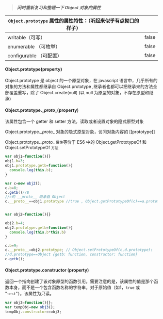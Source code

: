 > ***闲时重新复习和整理一下 Object 对象的属性***



| `Object.prototype` 属性的属性特性：（听起来似乎有点拗口的样子） |       |
| ---------------------------------------- | ----- |
| writable（可写）                             | false |
| enumerable （可枚举）                         | false |
| configurable （可配置）                       | false |



#### Object.prototype(property)

Object.prototype 是 object 的一个原型对象，在 javascript 语言中，几乎所有的对象的方法和属性都继承自 Object.prototype ,继承者也都可以把继承来的方法全部覆盖重写，除了 Object.create(null) (以 null 为原型的对象，不存在原型和继承)



#### Object.prototype.\__proto__(property)

该属性包含一个 getter 和 setter 方法，读取或者设置对象的隐式原型对象

Object.prototype.\__proto__ 对象的隐式原型对象，访问对象内容的 [[prototype]] 

Object.prototype.\__proto__ `属性`等价于 ES6 中的 Object.getPrototypeOf 和 Object.setPrototypeOf `方法`

```javascript
var obj1=function(){}
obj1.b=3;
obj1.prototype.getb=function(){
  console.log(this.b);
}

var c=new obj2();
c.b=8;
c.getb()//8
//c的 __proto__ 继承自 Object
c.__proto__==obj1.prototype //true , Object.getPrototypeOf(c)==a.prototype


var obj2=function(){}

obj2.b=4;
obj2.prototype.getb=function(){
  console.log(this.b*this.b)
}

c.b=9;
c.__proto__=obj2.prototype; // Object.setPrototypeOf(c,d.prototype);
//d.prototype==Object {getb: function, constructor: function}
c.getb();
```



#### Object.prototype.constructor (property)

返回一个指向创建了该对象原型的函数引用。需要注意的是，该属性的值是那个函数本身，而不是一个包含函数名称的字符串。对于原始值（如1，`true` 或 "`test`"），该属性为只读。

```javascript
var obj3=function(){};
var tempObj=new obj3();
tempObj.constructor==obj3;
```


